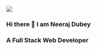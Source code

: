 ![](https://user-images.githubusercontent.com/69011963/137184767-79a13ec7-1bb3-4341-a6da-3a149c9c159a.gif)

### Hi there 👋 I am Neeraj Dubey

### A Full Stack Web Developer

<!--
**neo1710/neo1710** is a ✨ _special_ ✨ repository because its `README.md` (this file) appears on your GitHub profile.

Here are some ideas to get you started:

- 🔭 I’m currently working on ...
- 🌱 I’m currently learning ...
- 👯 I’m looking to collaborate on ...
- 🤔 I’m looking for help with ...
- 💬 Ask me about ...
- 📫 How to reach me: ...
- 😄 Pronouns: ...
- ⚡ Fun fact: ...
-->
